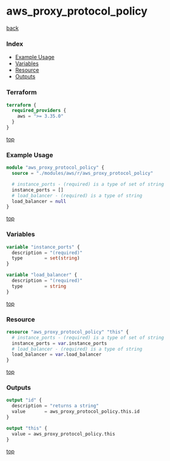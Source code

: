 # aws_proxy_protocol_policy

[back](../aws.md)

### Index

- [Example Usage](#example-usage)
- [Variables](#variables)
- [Resource](#resource)
- [Outputs](#outputs)

### Terraform

```terraform
terraform {
  required_providers {
    aws = ">= 3.35.0"
  }
}
```

[top](#index)

### Example Usage

```terraform
module "aws_proxy_protocol_policy" {
  source = "./modules/aws/r/aws_proxy_protocol_policy"

  # instance_ports - (required) is a type of set of string
  instance_ports = []
  # load_balancer - (required) is a type of string
  load_balancer = null
}
```

[top](#index)

### Variables

```terraform
variable "instance_ports" {
  description = "(required)"
  type        = set(string)
}

variable "load_balancer" {
  description = "(required)"
  type        = string
}
```

[top](#index)

### Resource

```terraform
resource "aws_proxy_protocol_policy" "this" {
  # instance_ports - (required) is a type of set of string
  instance_ports = var.instance_ports
  # load_balancer - (required) is a type of string
  load_balancer = var.load_balancer
}
```

[top](#index)

### Outputs

```terraform
output "id" {
  description = "returns a string"
  value       = aws_proxy_protocol_policy.this.id
}

output "this" {
  value = aws_proxy_protocol_policy.this
}
```

[top](#index)